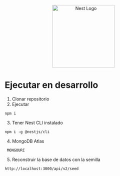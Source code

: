 <p align="center">
  <a href="http://nestjs.com/" target="blank"><img src="https://nestjs.com/img/logo-small.svg" width="200" alt="Nest Logo" /></a>
</p>

[circleci-image]: https://img.shields.io/circleci/build/github/nestjs/nest/master?token=abc123def456
[circleci-url]: https://circleci.com/gh/nestjs/nest

# Ejecutar en desarrollo

1. Clonar repositorio
2. Ejecutar
```
npm i
```

3. Tener Nest CLI instalado
```
npm i -g @nestjs/cli
```

4. MongoDB Atlas
```
 MONGOURI
```

5. Reconstruir la base de datos con la semilla
```
http://localhost:3000/api/v2/seed
```